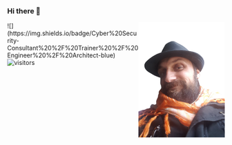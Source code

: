 ### Hi there 👋
<img align="right" alt="avatar" width="200" src="AnaAvatar-removebg.png"> 
![](https://img.shields.io/badge/Cyber%20Security-Consultant%20%2F%20Trainer%20%2F%20Engineer%20%2F%20Architect-blue)
<img  alt="visitors" src="https://visitor-badge.laobi.icu/badge?page_id=Kendikendine.Kendikendine">
<!--
**Kendikendine/Kendikendine** is a ✨ _special_ ✨ repository because its `README.md` (this file) appears on your GitHub profile.

Here are some ideas to get you started:

- 🔭 I’m currently working on ...
- 🌱 I’m currently learning ...
- 👯 I’m looking to collaborate on ...
- 🤔 I’m looking for help with ...
- 💬 Ask me about ...
- 📫 How to reach me: ...
- 😄 Pronouns: ...
- ⚡ Fun fact: ...
-->
